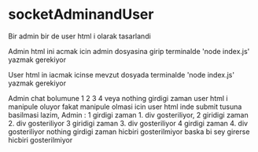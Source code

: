 # socketAdminandUser

Bir admin bir de user html i olarak tasarlandi

Admin html ini acmak icin admin dosyasina girip terminalde 'node index.js' yazmak gerekiyor

User html in iacmak icinse mevzut dosyada terminalde 'node index.js' yazmak gerekiyor

Admin chat bolumune 1 2 3 4 veya nothing girdigi zaman user html i manipule oluyor fakat manipule olmasi icin user html inde submit tusuna basilmasi lazim,
Admin :
       1 girdigi zaman 1. div gosteriliyor,
       2 giridigi zaman 2. div gosteriliyor
       3 giridigi zaman 3. div gosteriliyor
       4 girdigi zaman 4. div gosteriliyor
       nothing girdigi zaman hicbiri gosterilmiyor
       baska bi sey girerse hicbiri gosterilmiyor
 
 

